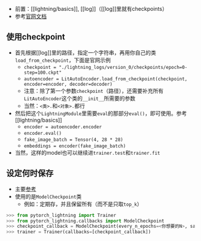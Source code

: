 - 前置：[[lightning/basics]], [[log]]（[[log]]里就有checkpoints）
- 参考[官网文档](https://pytorch-lightning.readthedocs.io/en/latest/common/checkpointing.html)
## 使用checkpoint
- 首先根据[[log]]里的路径，指定一个字符串，再用你自己的类`load_from_checkpoint`，下面是官网示例
    - `checkpoint = "./lightning_logs/version_0/checkpoints/epoch=0-step=100.ckpt"`
    - `autoencoder = LitAutoEncoder.load_from_checkpoint(checkpoint, encoder=encoder, decoder=decoder)`
    - 注意：除了第一个参数`checkpoint`（路径），还需要补充所有`LitAutoEncoder`这个类的`__init__`所需要的参数
    - 当然：`<类>.`和`<对象>.`都行
- 然后把这个`LightningModule`里需要`eval`的那部分`eval()`，即可使用。参考[[lightning/basics]]
    - `encoder = autoencoder.encoder`
    - `encoder.eval()`
    - `fake_image_batch = Tensor(4, 28 * 28)`
    - `embeddings = encoder(fake_image_batch)`
- 当然，这样的model也可以继续进`trainer.test`和`trainer.fit`
## 设定何时保存
- 主要[参考](https://pytorch-lightning.readthedocs.io/en/latest/common/checkpointing_intermediate.html)
- 使用的是`ModelCheckpoint`类
  - 例如：定期存，并且保留所有（而不是只取`top_k`）
```python
>>> from pytorch_lightning import Trainer
>>> from pytorch_lightning.callbacks import ModelCheckpoint
>>> checkpoint_callback = ModelCheckpoint(every_n_epochs=<你想要的N>, save_top_k=-1)
>>> trainer = Trainer(callbacks=[checkpoint_callback])
```